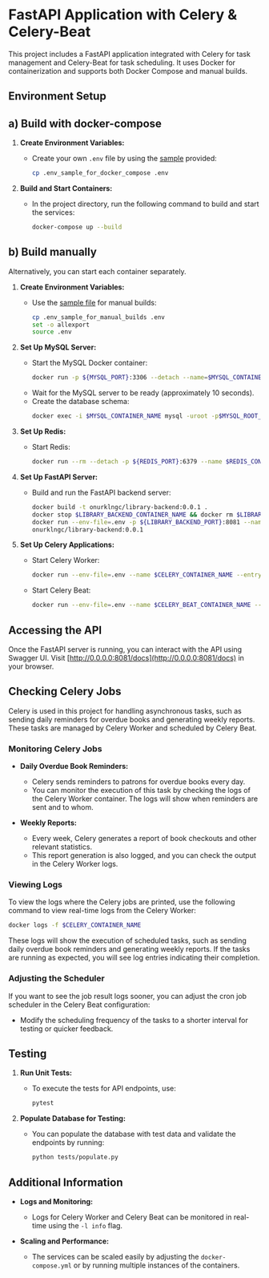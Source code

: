 # FastAPI Application with Celery & Celery-Beat

This project includes a FastAPI application integrated with Celery for task management and Celery-Beat for task
scheduling. It uses Docker for containerization and supports both Docker Compose and manual builds.

## Environment Setup

## a) Build with docker-compose

1. **Create Environment Variables:**
    - Create your own `.env` file by using the [sample](.env_sample_for_docker_compose) provided:
      ```sh
      cp .env_sample_for_docker_compose .env
      ```

2. **Build and Start Containers:**
    - In the project directory, run the following command to build and start the services:
      ```sh
      docker-compose up --build
      ```

## b) Build manually

Alternatively, you can start each container separately.

1. **Create Environment Variables:**
    - Use the [sample file](.env_sample_for_manual_builds) for manual builds:
      ```sh
      cp .env_sample_for_manual_builds .env
      set -o allexport
      source .env
      ```

2. **Set Up MySQL Server:**
    - Start the MySQL Docker container:
      ```sh
      docker run -p ${MYSQL_PORT}:3306 --detach --name=$MYSQL_CONTAINER_NAME --env-file=.env mysql
      ```
    - Wait for the MySQL server to be ready (approximately 10 seconds).
    - Create the database schema:
      ```sh
      docker exec -i $MYSQL_CONTAINER_NAME mysql -uroot -p$MYSQL_ROOT_PASSWORD -e "CREATE DATABASE library CHARACTER SET utf8;"
      ```

3. **Set Up Redis:**

    - Start Redis:
      ```sh
      docker run --rm --detach -p ${REDIS_PORT}:6379 --name $REDIS_CONTAINER_NAME redis:latest
      ```
4. **Set Up FastAPI Server:**

    - Build and run the FastAPI backend server:
      ```sh
      docker build -t onurklngc/library-backend:0.0.1 .
      docker stop $LIBRARY_BACKEND_CONTAINER_NAME && docker rm $LIBRARY_BACKEND_CONTAINER_NAME
      docker run --env-file=.env -p ${LIBRARY_BACKEND_PORT}:8081 --name $LIBRARY_BACKEND_CONTAINER_NAME \
      onurklngc/library-backend:0.0.1
      ```

5. **Set Up Celery Applications:**

    - Start Celery Worker:
      ```sh
      docker run --env-file=.env --name $CELERY_CONTAINER_NAME --entrypoint "" onurklngc/library-backend:0.0.1 celery -A celery_app worker -l info
      ```
    - Start Celery Beat:
      ```sh
      docker run --env-file=.env --name $CELERY_BEAT_CONTAINER_NAME --entrypoint "" onurklngc/library-backend:0.0.1 celery -A celery_app beat -l info
      ```

## Accessing the API

Once the FastAPI server is running, you can interact with the API using Swagger UI.
Visit [http://0.0.0.0:8081/docs](http://0.0.0.0:8081/docs) in your browser.

## Checking Celery Jobs

Celery is used in this project for handling asynchronous tasks, such as sending daily reminders for overdue books and
generating weekly reports. These tasks are managed by Celery Worker and scheduled by Celery Beat.

### Monitoring Celery Jobs

- **Daily Overdue Book Reminders:**
    - Celery sends reminders to patrons for overdue books every day.
    - You can monitor the execution of this task by checking the logs of the Celery Worker container. The logs will show
      when reminders are sent and to whom.

- **Weekly Reports:**
    - Every week, Celery generates a report of book checkouts and other relevant statistics.
    - This report generation is also logged, and you can check the output in the Celery Worker logs.

### Viewing Logs

To view the logs where the Celery jobs are printed, use the following command to view real-time logs from the Celery
Worker:
```sh
docker logs -f $CELERY_CONTAINER_NAME
```

These logs will show the execution of scheduled tasks, such as sending daily overdue book reminders and generating
weekly reports. If the tasks are running as expected, you will see log entries indicating their completion.

### Adjusting the Scheduler

If you want to see the job result logs sooner, you can adjust the cron job scheduler in the Celery Beat configuration:

- Modify the scheduling frequency of the tasks to a shorter interval for testing or quicker feedback.

## Testing

1. **Run Unit Tests:**
    - To execute the tests for API endpoints, use:
      ```sh
      pytest
      ```

2. **Populate Database for Testing:**
    - You can populate the database with test data and validate the endpoints by running:
      ```sh
      python tests/populate.py
      ```

## Additional Information

- **Logs and Monitoring:**
    - Logs for Celery Worker and Celery Beat can be monitored in real-time using the `-l info` flag.

- **Scaling and Performance:**
    - The services can be scaled easily by adjusting the `docker-compose.yml` or by running multiple instances of the
      containers.
